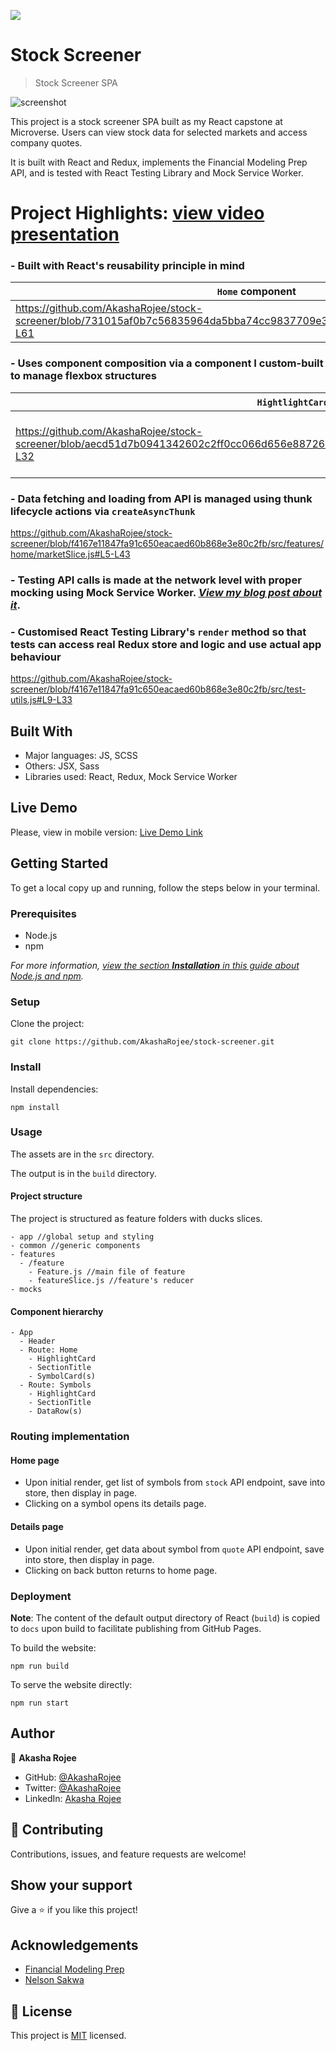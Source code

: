 ![](https://img.shields.io/badge/Microverse-blueviolet)

# Stock Screener

> Stock Screener SPA

![screenshot](stock-screener-screenshot.png)

This project is a stock screener SPA built as my React capstone at Microverse. Users can view stock data for selected markets and access company quotes.

It is built with React and Redux, implements the Financial Modeling Prep API, and is tested with React Testing Library and Mock Service Worker.

# Project Highlights: [view video presentation](https://www.loom.com/share/c6784590d19a48e2a37680e5aae8884a)

### - Built with React's reusability principle in mind

| `Home` component | `Symbol` component |
| -- | -- |
| https://github.com/AkashaRojee/stock-screener/blob/731015af0b7c56835964da5bba74cc9837709e3c/src/features/home/Home.js#L30-L61 | https://github.com/AkashaRojee/stock-screener/blob/731015af0b7c56835964da5bba74cc9837709e3c/src/features/details/Symbol.js#L27-L58 |

### - Uses component composition via a component I custom-built to manage flexbox structures

| `HightlightCard` component | Reusable `SplitPane` component |
| -- | -- |
| https://github.com/AkashaRojee/stock-screener/blob/aecd51d7b0941342602c2ff0cc066d656e887269/src/common/components/HighlightCard/HighlightCard.js#L8-L32 | https://github.com/AkashaRojee/stock-screener/blob/731015af0b7c56835964da5bba74cc9837709e3c/src/common/components/SplitPane/SplitPane.js#L6-L15 https://github.com/AkashaRojee/stock-screener/blob/aecd51d7b0941342602c2ff0cc066d656e887269/src/common/components/SplitPane/SplitPaneLayout.js#L1-L8 |

### - Data fetching and loading from API is managed using thunk lifecycle actions via `createAsyncThunk`

https://github.com/AkashaRojee/stock-screener/blob/f4167e11847fa91c650eacaed60b868e3e80c2fb/src/features/home/marketSlice.js#L5-L43

### - Testing API calls is made at the network level with proper mocking using Mock Service Worker. _[View my blog post about it](https://www.akasharojee.codes/2021/09/04/testing-react-components-with-api-calls-and-redux-store.html)_.

### - Customised React Testing Library's `render` method so that tests can access real Redux store and logic and use actual app behaviour

https://github.com/AkashaRojee/stock-screener/blob/f4167e11847fa91c650eacaed60b868e3e80c2fb/src/test-utils.js#L9-L33

## Built With

- Major languages: JS, SCSS
- Others: JSX, Sass
- Libraries used: React, Redux, Mock Service Worker

## Live Demo

Please, view in mobile version: [Live Demo Link](https://AkashaRojee.github.io/stock-screener)

## Getting Started

To get a local copy up and running, follow the steps below in your terminal.

### Prerequisites

- Node.js
- npm

_For more information, <a href="https://www.akasharojee.codes/2021/06/20/intro-to-nodejs-and-npm.html" target="_blank">view the section **Installation** in this guide about Node.js and npm</a>._

### Setup

Clone the project:

```
git clone https://github.com/AkashaRojee/stock-screener.git
```

### Install

Install dependencies:

```
npm install
```

### Usage

The assets are in the `src` directory.

The output is in the `build` directory.

#### Project structure

The project is structured as feature folders with ducks slices.

```
- app //global setup and styling
- common //generic components
- features
  - /feature
    - Feature.js //main file of feature
    - featureSlice.js //feature's reducer
- mocks
```

#### Component hierarchy

```
- App
  - Header
  - Route: Home
    - HighlightCard
    - SectionTitle
    - SymbolCard(s)
  - Route: Symbols
    - HighlightCard
    - SectionTitle
    - DataRow(s)
```

### Routing implementation

#### Home page

- Upon initial render, get list of symbols from `stock` API endpoint, save into store, then display in page.
- Clicking on a symbol opens its details page.

#### Details page

- Upon initial render, get data about symbol from `quote` API endpoint, save into store, then display in page.
- Clicking on back button returns to home page.

### Deployment

**Note**: The content of the default output directory of React (`build`) is copied to `docs` upon build to facilitate publishing from GitHub Pages.

To build the website:

```
npm run build
```

To serve the website directly:

```
npm run start
```

## Author

👤 **Akasha Rojee**

- GitHub: [@AkashaRojee](https://github.com/AkashaRojee)
- Twitter: [@AkashaRojee](https://twitter.com/AkashaRojee)
- LinkedIn: [Akasha Rojee](https://linkedin.com/in/AkashaRojee)

## 🤝 Contributing

Contributions, issues, and feature requests are welcome!

<!-- Feel free to check the [issues page](/../../../issues) -->

## Show your support

Give a ⭐️ if you like this project!

## Acknowledgements

- [Financial Modeling Prep](https://financialmodelingprep.com/developer/docs/)
- [Nelson Sakwa](https://www.behance.net/gallery/31579789/Ballhead-App-(Free-PSDs))

## 📝 License

This project is [MIT](./MIT.md) licensed.
